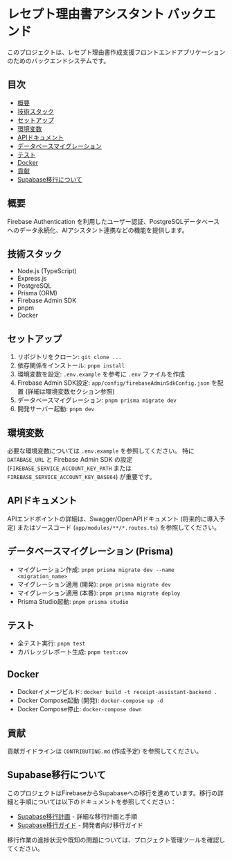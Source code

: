 # レセプト理由書アシスタント バックエンド

このプロジェクトは、レセプト理由書作成支援フロントエンドアプリケーションのためのバックエンドシステムです。

## 目次
- [概要](#概要)
- [技術スタック](#技術スタック)
- [セットアップ](#セットアップ)
- [環境変数](#環境変数)
- [APIドキュメント](#apiドキュメント)
- [データベースマイグレーション](#データベースマイグレーション)
- [テスト](#テスト)
- [Docker](#docker)
- [貢献](#貢献)
- [Supabase移行について](#supabase移行について)

## 概要
Firebase Authentication を利用したユーザー認証、PostgreSQLデータベースへのデータ永続化、AIアシスタント連携などの機能を提供します。

## 技術スタック
- Node.js (TypeScript)
- Express.js
- PostgreSQL
- Prisma (ORM)
- Firebase Admin SDK
- pnpm
- Docker

## セットアップ
1. リポジトリをクローン: `git clone ...`
2. 依存関係をインストール: `pnpm install`
3. 環境変数を設定: `.env.example` を参考に `.env` ファイルを作成
4. Firebase Admin SDK設定: `app/config/firebaseAdminSdkConfig.json` を配置 (詳細は環境変数セクション参照)
5. データベースマイグレーション: `pnpm prisma migrate dev`
6. 開発サーバー起動: `pnpm dev`

## 環境変数
必要な環境変数については `.env.example` を参照してください。
特に `DATABASE_URL` と Firebase Admin SDK の設定 (`FIREBASE_SERVICE_ACCOUNT_KEY_PATH` または `FIREBASE_SERVICE_ACCOUNT_KEY_BASE64`) が重要です。

## APIドキュメント
APIエンドポイントの詳細は、Swagger/OpenAPIドキュメント (将来的に導入予定) またはソースコード (`app/modules/**/*.routes.ts`) を参照してください。

## データベースマイグレーション (Prisma)
- マイグレーション作成: `pnpm prisma migrate dev --name <migration_name>`
- マイグレーション適用 (開発): `pnpm prisma migrate dev`
- マイグレーション適用 (本番): `pnpm prisma migrate deploy`
- Prisma Studio起動: `pnpm prisma studio`

## テスト
- 全テスト実行: `pnpm test`
- カバレッジレポート生成: `pnpm test:cov`

## Docker
- Dockerイメージビルド: `docker build -t receipt-assistant-backend .`
- Docker Compose起動 (開発): `docker-compose up -d`
- Docker Compose停止: `docker-compose down`

## 貢献
貢献ガイドラインは `CONTRIBUTING.md` (作成予定) を参照してください。

## Supabase移行について

このプロジェクトはFirebaseからSupabaseへの移行を進めています。移行の詳細と手順については以下のドキュメントを参照してください：

- [Supabase移行計画](./spabase.yaml) - 詳細な移行計画と手順
- [Supabase移行ガイド](./supabase/README.md) - 開発者向け移行ガイド

移行作業の進捗状況や既知の問題については、プロジェクト管理ツールを確認してください。